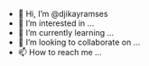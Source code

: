 - 👋 Hi, I’m @djikayramses
- 👀 I’m interested in ...
- 🌱 I’m currently learning ...
- 💞️ I’m looking to collaborate on ...
- 📫 How to reach me ...

<!---
djikayramses/djikayramses is a ✨ special ✨ repository because its `README.md` (this file) appears on your GitHub profile.
You can click the Preview link to take a look at your changes.
--->
